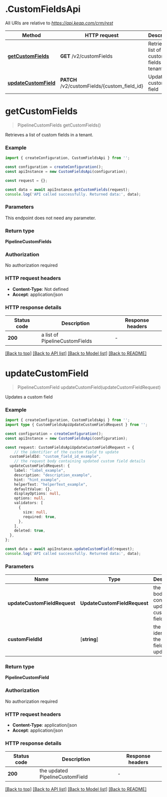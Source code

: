 # .CustomFieldsApi

All URIs are relative to *https://api.keap.com/crm/rest*

Method | HTTP request | Description
------------- | ------------- | -------------
[**getCustomFields**](CustomFieldsApi.md#getCustomFields) | **GET** /v2/customFields | Retrieves a list of custom fields in a tenant.
[**updateCustomField**](CustomFieldsApi.md#updateCustomField) | **PATCH** /v2/customFields/{custom_field_id} | Updates a custom field


# **getCustomFields**
> PipelineCustomFields getCustomFields()

Retrieves a list of custom fields in a tenant.

### Example


```typescript
import { createConfiguration, CustomFieldsApi } from '';

const configuration = createConfiguration();
const apiInstance = new CustomFieldsApi(configuration);

const request = {};

const data = await apiInstance.getCustomFields(request);
console.log('API called successfully. Returned data:', data);
```


### Parameters
This endpoint does not need any parameter.


### Return type

**PipelineCustomFields**

### Authorization

No authorization required

### HTTP request headers

 - **Content-Type**: Not defined
 - **Accept**: application/json


### HTTP response details
| Status code | Description | Response headers |
|-------------|-------------|------------------|
**200** | a list of PipelineCustomFields |  -  |

[[Back to top]](#) [[Back to API list]](README.md#documentation-for-api-endpoints) [[Back to Model list]](README.md#documentation-for-models) [[Back to README]](README.md)

# **updateCustomField**
> PipelineCustomField updateCustomField(updateCustomFieldRequest)

Updates a custom field

### Example


```typescript
import { createConfiguration, CustomFieldsApi } from '';
import type { CustomFieldsApiUpdateCustomFieldRequest } from '';

const configuration = createConfiguration();
const apiInstance = new CustomFieldsApi(configuration);

const request: CustomFieldsApiUpdateCustomFieldRequest = {
    // the identifier of the custom field to update
  customFieldId: "custom_field_id_example",
    // the request body containing updated custom field details
  updateCustomFieldRequest: {
    label: "label_example",
    description: "description_example",
    hint: "hint_example",
    helperText: "helperText_example",
    defaultValue: {},
    displayOptions: null,
    options: null,
    validators: [
      {
        size: null,
        required: true,
      },
    ],
    deleted: true,
  },
};

const data = await apiInstance.updateCustomField(request);
console.log('API called successfully. Returned data:', data);
```


### Parameters

Name | Type | Description  | Notes
------------- | ------------- | ------------- | -------------
 **updateCustomFieldRequest** | **UpdateCustomFieldRequest**| the request body containing updated custom field details |
 **customFieldId** | [**string**] | the identifier of the custom field to update | defaults to undefined


### Return type

**PipelineCustomField**

### Authorization

No authorization required

### HTTP request headers

 - **Content-Type**: application/json
 - **Accept**: application/json


### HTTP response details
| Status code | Description | Response headers |
|-------------|-------------|------------------|
**200** | the updated PipelineCustomField |  -  |

[[Back to top]](#) [[Back to API list]](README.md#documentation-for-api-endpoints) [[Back to Model list]](README.md#documentation-for-models) [[Back to README]](README.md)


